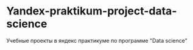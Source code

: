 # Yandex-praktikum-project-data-science
Учебные проекты в яндекс практикуме по программе "Data science"
